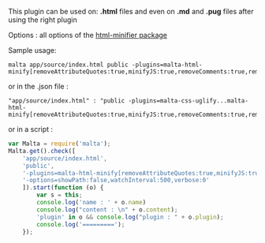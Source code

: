 This plugin can be used on: **.html** files and even on **.md** and **.pug** files after using the right plugin

Options : all options of the [html-minifier package](https://www.npmjs.com/package/html-minifier)

Sample usage:  
```
malta app/source/index.html public -plugins=malta-html-minify[removeAttributeQuotes:true,minifyJS:true,removeComments:true,removeEmptyAttributes:true,removeEmptyElements:true,maxLineLength:100,collapseWhitespace:true]
```
or in the .json file :
```
"app/source/index.html" : "public -plugins=malta-css-uglify...malta-html-minify[removeAttributeQuotes:true,minifyJS:true,removeComments:true,removeEmptyAttributes:true,removeEmptyElements:true,maxLineLength:100,collapseWhitespace:true]"
```
or in a script : 
``` js
var Malta = require('malta');
Malta.get().check([
    'app/source/index.html',
    'public',
    '-plugins=malta-html-minify[removeAttributeQuotes:true,minifyJS:true]',
    '-options=showPath:false,watchInterval:500,verbose:0'
    ]).start(function (o) {
        var s = this;
        console.log('name : ' + o.name)
        console.log("content : \n" + o.content);
        'plugin' in o && console.log("plugin : " + o.plugin);
        console.log('=========');
    });
```
